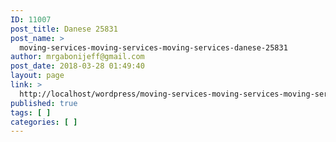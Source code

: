 ```yaml
---
ID: 11007
post_title: Danese 25831
post_name: >
  moving-services-moving-services-moving-services-danese-25831
author: mrgabonijeff@gmail.com
post_date: 2018-03-28 01:49:40
layout: page
link: >
  http://localhost/wordpress/moving-services-moving-services-moving-services-danese-25831/
published: true
tags: [ ]
categories: [ ]
---
```

